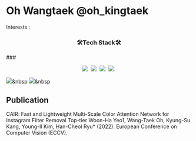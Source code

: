 # Oh Wangtaek @oh_kingtaek

Interests : 
<h3 align="center"> 🛠️Tech Stack🛠️️ </h3>
###<p align="center">
<img src="https://img.shields.io/badge/Python-3766AB?style=flat-square&logo=Python&logoColor=white"/></a>&nbsp 
<img src="https://img.shields.io/badge/C++-00599C?style=flat-square&logo=C&2B%2B&logoColor=white"/></a>&nbsp 
<img src="https://img.shields.io/badge/Qt-41CD52?style=flat-square&logo=Qt&logoColor=white"/></a>&nbsp 
<img src="https://img.shields.io/badge/Python-3766AB?style=flat-square&logo=Python&logoColor=white"/></a>&nbsp 

<img src="https://img.shields.io/badge/Python-3766AB?style=flat-square&logo=Python&logoColor=white"/></a>&nbsp 
<img src="https://img.shields.io/badge/Slack-#4A154B?style=flat-square&logo=Slack&logoColor=white"/></a>&nbsp 

## Publication
CAIR: Fast and Lightweight Multi-Scale Color Attention Network for Instagram Filter Removal Top-tier
Woon-Ha Yeo1, Wang-Taek Oh, Kyung-Su Kang, Young-Il Kim, Han-Cheol Ryu* (2022). European Conference on Computer Vision (ECCV).
